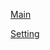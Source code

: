 [Main](https://github.com/Travis101/WestDunes/blob/main/README.md)

[Setting](https://github.com/Travis101/WestDunes/blob/main/setting.md)
